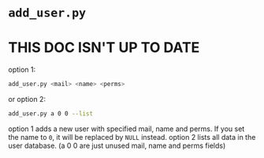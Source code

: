 # `add_user.py`
# THIS DOC ISN'T UP TO DATE

option 1:
```sh
add_user.py <mail> <name> <perms>
```
or
option 2:
```sh
add_user.py a 0 0 --list
```

option 1 adds a new user with specified mail, name and perms. If you set the name to `0`, it will be replaced by `NULL` instead.
option 2 lists all data in the user database. (a 0 0 are just unused mail, name and perms fields)

